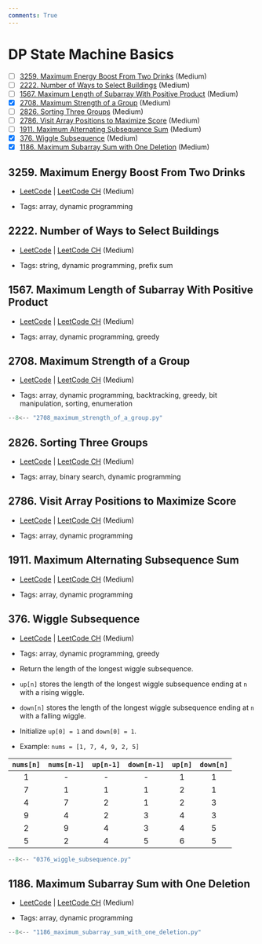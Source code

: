```yaml
---
comments: True
---
```


# DP State Machine Basics

- [ ] [3259. Maximum Energy Boost From Two Drinks](https://leetcode.cn/problems/maximum-energy-boost-from-two-drinks/) (Medium)
- [ ] [2222. Number of Ways to Select Buildings](https://leetcode.cn/problems/number-of-ways-to-select-buildings/) (Medium)
- [ ] [1567. Maximum Length of Subarray With Positive Product](https://leetcode.cn/problems/maximum-length-of-subarray-with-positive-product/) (Medium)
- [x] [2708. Maximum Strength of a Group](https://leetcode.cn/problems/maximum-strength-of-a-group/) (Medium)
- [ ] [2826. Sorting Three Groups](https://leetcode.cn/problems/sorting-three-groups/) (Medium)
- [ ] [2786. Visit Array Positions to Maximize Score](https://leetcode.cn/problems/visit-array-positions-to-maximize-score/) (Medium)
- [ ] [1911. Maximum Alternating Subsequence Sum](https://leetcode.cn/problems/maximum-alternating-subsequence-sum/) (Medium)
- [x] [376. Wiggle Subsequence](https://leetcode.cn/problems/wiggle-subsequence/) (Medium)
- [x] [1186. Maximum Subarray Sum with One Deletion](https://leetcode.cn/problems/maximum-subarray-sum-with-one-deletion/) (Medium)

## 3259. Maximum Energy Boost From Two Drinks

-   [LeetCode](https://leetcode.com/problems/maximum-energy-boost-from-two-drinks/) | [LeetCode CH](https://leetcode.cn/problems/maximum-energy-boost-from-two-drinks/) (Medium)

-   Tags: array, dynamic programming

## 2222. Number of Ways to Select Buildings

-   [LeetCode](https://leetcode.com/problems/number-of-ways-to-select-buildings/) | [LeetCode CH](https://leetcode.cn/problems/number-of-ways-to-select-buildings/) (Medium)

-   Tags: string, dynamic programming, prefix sum

## 1567. Maximum Length of Subarray With Positive Product

-   [LeetCode](https://leetcode.com/problems/maximum-length-of-subarray-with-positive-product/) | [LeetCode CH](https://leetcode.cn/problems/maximum-length-of-subarray-with-positive-product/) (Medium)

-   Tags: array, dynamic programming, greedy

## 2708. Maximum Strength of a Group

-   [LeetCode](https://leetcode.com/problems/maximum-strength-of-a-group/) | [LeetCode CH](https://leetcode.cn/problems/maximum-strength-of-a-group/) (Medium)

-   Tags: array, dynamic programming, backtracking, greedy, bit manipulation, sorting, enumeration

```python title="2708. Maximum Strength of a Group - Python Solution"
--8<-- "2708_maximum_strength_of_a_group.py"
```

## 2826. Sorting Three Groups

-   [LeetCode](https://leetcode.com/problems/sorting-three-groups/) | [LeetCode CH](https://leetcode.cn/problems/sorting-three-groups/) (Medium)

-   Tags: array, binary search, dynamic programming

## 2786. Visit Array Positions to Maximize Score

-   [LeetCode](https://leetcode.com/problems/visit-array-positions-to-maximize-score/) | [LeetCode CH](https://leetcode.cn/problems/visit-array-positions-to-maximize-score/) (Medium)

-   Tags: array, dynamic programming

## 1911. Maximum Alternating Subsequence Sum

-   [LeetCode](https://leetcode.com/problems/maximum-alternating-subsequence-sum/) | [LeetCode CH](https://leetcode.cn/problems/maximum-alternating-subsequence-sum/) (Medium)

-   Tags: array, dynamic programming

## 376. Wiggle Subsequence

-   [LeetCode](https://leetcode.com/problems/wiggle-subsequence/) | [LeetCode CH](https://leetcode.cn/problems/wiggle-subsequence/) (Medium)

-   Tags: array, dynamic programming, greedy
-   Return the length of the longest wiggle subsequence.
-   `up[n]` stores the length of the longest wiggle subsequence ending at `n` with a rising wiggle.
-   `down[n]` stores the length of the longest wiggle subsequence ending at `n` with a falling wiggle.
-   Initialize `up[0] = 1` and `down[0] = 1`.
-   Example: `nums = [1, 7, 4, 9, 2, 5]`

| `nums[n]` | `nums[n-1]` | `up[n-1]` | `down[n-1]` | `up[n]` | `down[n]` |
| :-------: | :---------: | :-------: | :---------: | :-----: | :-------: |
|     1     |      -      |     -     |      -      |    1    |     1     |
|     7     |      1      |     1     |      1      |    2    |     1     |
|     4     |      7      |     2     |      1      |    2    |     3     |
|     9     |      4      |     2     |      3      |    4    |     3     |
|     2     |      9      |     4     |      3      |    4    |     5     |
|     5     |      2      |     4     |      5      |    6    |     5     |

```python title="376. Wiggle Subsequence - Python Solution"
--8<-- "0376_wiggle_subsequence.py"
```

## 1186. Maximum Subarray Sum with One Deletion

-   [LeetCode](https://leetcode.com/problems/maximum-subarray-sum-with-one-deletion/) | [LeetCode CH](https://leetcode.cn/problems/maximum-subarray-sum-with-one-deletion/) (Medium)

-   Tags: array, dynamic programming

```python title="1186. Maximum Subarray Sum with One Deletion - Python Solution"
--8<-- "1186_maximum_subarray_sum_with_one_deletion.py"
```
